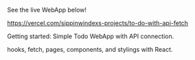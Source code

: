 See the live WebApp below!

https://vercel.com/sippinwindexs-projects/to-do-with-api-fetch

Getting started:
Simple Todo WebApp with API connection.

hooks, fetch, pages, components, and stylings with React.

